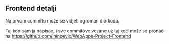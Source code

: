 ## Frontend detalji

Na prvom commitu može se vidjeti ogroman dio koda.

Taj kod sam ja napisao, i sve commitove vezane uz taj kod može se pronaći na https://github.com/inincevic/WebApps-Project-Frontend
